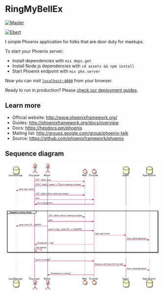 # RingMyBellEx

[![Master](https://travis-ci.org/ElixirOttawaMeetup/ring-my-bell-ex.svg?branch=master)](https://travis-ci.org/ElixirOttawaMeetup/ring-my-bell-ex)

[![Ebert](https://ebertapp.io/github/ElixirOttawaMeetup/ring-my-bell-ex.svg)](https://ebertapp.io/github/ElixirOttawaMeetup/ring-my-bell-ex)

t simple Phoenix application for folks that are door duty for meetups.

To start your Phoenix server:

  * Install dependencies with `mix deps.get`
  * Install Node.js dependencies with `cd assets && npm install`
  * Start Phoenix endpoint with `mix phx.server`

Now you can visit [`localhost:4000`](http://localhost:4000) from your browser.

Ready to run in production? Please [check our deployment guides](http://www.phoenixframework.org/docs/deployment).

## Learn more

  * Official website: http://www.phoenixframework.org/
  * Guides: http://phoenixframework.org/docs/overview
  * Docs: https://hexdocs.pm/phoenix
  * Mailing list: http://groups.google.com/group/phoenix-talk
  * Source: https://github.com/phoenixframework/phoenix

## Sequence diagram

![main_sequence](doc/main_sequence.png)
